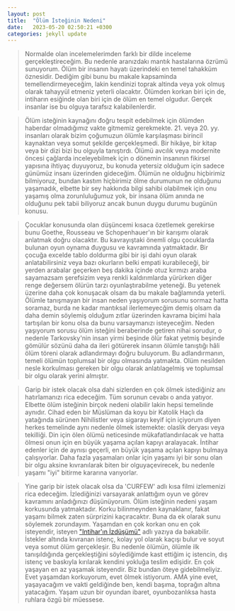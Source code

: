 ```yaml
---
layout: post
title:  "Ölüm İsteğinin Nedeni"
date:   2023-05-20 02:50:21 +0300
categories: jekyll update
---
```

> Normalde olan incelemelerimden farklı bir dilde inceleme gerçekleştireceğim. Bu nedenle aranızdakı mantık hastalarına özrümü sunuyorum. Ölüm bir insanın hayatı üzerindeki en temel tahakküm öznesidir. Dediğim gibi bunu bu makale kapsaminda temellendirmeyeceğim, lakin kendinizi toprak altinda veya yok olmuş olarak tahayyül etmeniz yeterli olacaktır. Ölümden korkan biri için de, intiharın esiğinde olan biri için de ölüm en temel olgudur. Gerçek insanlar ise bu olguya tarafsız kalabilenlerdir.

> Ölüm isteğinin kaynağını đoğru tespit edebilmek için ölümden haberdar olmadığımız vakte gitmemiz gerekmekte. 21. veya 20. yy. insanları olarak bizim çoğumuzun ölümle karşılaşması birincil kaynaktan veya somut şekilde gerçekleşmedi. Bir hikâye, bir kitap veya bir dizi bizi bu olguyla tanıştırdı. Ölümü avcılık veya modernite öncesi çağlarda inceleyebilmek için o dönemin insanının fikirsel yapısına ihtiyaç duyuyoruz, bu konuda yetersiz olduğum için sadece günümüz insanı üzerinden gideceğim. Ölümün ne olduğnu hiçbirimiz bilmiyoruz, bundan kastım hiçbirimiz ölme durumunun ne olduğunu yaşamadık, elbette bir sey hakkında bilgi sahibi olabilmek için onu yaşamış olma zorunluluğumuz yok, bir insana ölüm anında ne olduğunu pek tabii biliyoruz ancak bunun duygu durumu bugünün konusu.

> Çocuklar konusunda olan düşüncemi kısaca özetlemek gerekirse bunu Goethe, Rousseau ve Schopenhauer'ın bir karışımı olarak anlatmak doğru olacaktır. Bu kavrayıştaki önemli olgu çocuklarda bulunan oyun oynama đuygusu ve kavramında yatmaktadır. Bir çocuğa excelde tablo doldurma gibi bir işi dahi oyun olarak anlatabilirsiniz veya bazı okurların  belki empati kurabileceği, bir yerden arabalar geçerken beş dakika içinde otuz kırmızı araba sayamazsam şerefsizim veya renkli kaldırımlarda yürürken diğer renge değersem ölürün tarzı oyunlaştırabilme yeteneği. Bu yetenek üzerine daha çok konuşacak olsam da bu makale bağlamında yeterli. Ölümle tanışmayan bir insan neden yaşıyorum sorusunu sormaz hatta soramaz, burda ne kadar mantıksal ilerlemeyecğim demiş olsam da daha demin söylemiş olduğum zıtlar üzerinden kavrama biçimi hala tartışılan bir konu olsa da bunu varsaymanızı isteyeceğim. Neden yaşıyorum sorusu ölüm isteğini beraberinde getiren nihai sorudur, o nedenle Tarkovsky'nin insan yirmi beşinde ölür fakat yetmiş beşinde gömülür sözünü daha da ileri götürerek insanın ölümle tanıştığı hâli ölüm töreni olarak adlandırmayı đoğru buluyorum. Bu adlandırmanın, temeli ölümün toplumsal bir olgu olmasında yatmakta. Olüm nesilden nesle korkulması gereken bir olgu olarak anlatılagelmiş ve toplumsal bir olgu olarak yerini almıştır.

> Garip bir istek olacak olsa dahi sizlerden en çok ölmek istediğiniz anı hatırlamanızı rica edeceğim. Tüm sorunun cevabı o anda yatıyor. Elbette ölüm isteğinin birçok nedeni olabilir lakin hepsi temelinde aynıdır. Cihad eden bir Müslüman da koyu bir Katolik Haçlı da yatağında sürünen Nihilistler veya sigarayı keyif için içiyorum diyen herkes temelinde aynı nedenle ölmek istemekte: olaslik deryası veya tekilliği. Din için ölen ölümü neticesinde mükafatlandırılacak ve hatta ölmesi onun için en büyük yaşama açılan kapıyı aralayacak. İntihar edenler için de aynısı geçerli, en büyük yaşama açılan kapıyı bulmaya çalışıyorlar. Daha fazla yaşamaları onlar için yaşamı iyi bir sonu olan bir olgu aksine kıvranılarak biten bir olguyaçevirecek, bu nedenle yaşamı "iyi" bitirme kararına varıyorlar.

> Yine garip bir istek olacak olsa da 'CURFEW' adlı kısa filmi izlemenizi rica edeceğim. İzlediğinizi varsayarak anlattığım oyun ve görev kavramını anladığınızı đüşünüyorum. Ölüm isteğinin nedeni yaşam korkusunda yatmaktadır. Korku bilinmeynden kaynaklanır, fakat yaşamı bilmek zaten sürprizini kaçıracaktır. Buna da ek olarak sunu söylemek zorundayım. Yaşamdan en çok korkan onu en çok isteyendir, isteyen ["Intihar'ın İzdüşümü"](https://sohbetkosesi.github.io/jekyll/update/2023/02/23/IntiharinIzdusumu.html) adlı yazıya da bakabilir. İstekler altında kıvranan istenç, kolay yol olarak kaçışı bulur ve soyut veya somut ölüm gerçekleşir. Bu nedenle ölümün, ölümle ilk tanışıldığında gerçekleştiğini söylediğimde kast ettiğim iç istencin, dış istenç ve baskıyla kırılarak kendini yokluğa teslim edişidir. En çok yaşayan en az yaşamak isteyendir. Biz bundan öteye gidebilmeliyiz. Evet yaşamdan korkuyorum, evet ölmek istiyorum. AMA yine evet, yaşayacağım ve vakti geldiğinde ben, kendi başıma, toprağın altına
yatacağım. Yaşam uzun bir oyundan ibaret, oyunbozanlıksa hasta ruhlara özgü bir müessese.

